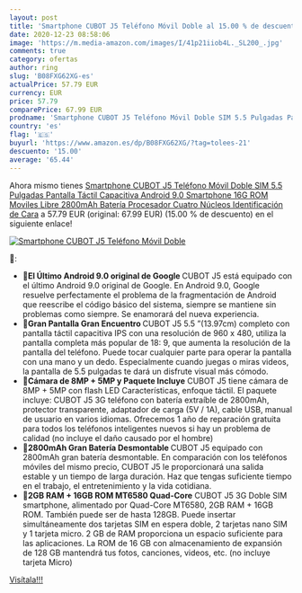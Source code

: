 ```yaml
---
layout: post
title: 'Smartphone CUBOT J5 Teléfono Móvil Doble al 15.00 % de descuento'
date: 2020-12-23 08:58:06
image: 'https://m.media-amazon.com/images/I/41p21iiob4L._SL200_.jpg'
comments: true
category: ofertas
author: ring
slug: 'B08FXG62XG-es'
actualPrice: 57.79 EUR
currency: EUR
price: 57.79
comparePrice: 67.99 EUR
prodname: 'Smartphone CUBOT J5 Teléfono Móvil Doble SIM 5.5 Pulgadas Pantalla Táctil Capacitiva  Android 9.0 Smartphone  16G ROM Moviles Libre  2800mAh Batería  Procesador Cuatro Núcleos Identificación de Cara'
country: 'es'
flag: '🇪🇸'
buyurl: 'https://www.amazon.es/dp/B08FXG62XG/?tag=tolees-21'
descuento: '15.00'
average: '65.44'
---
```


Ahora mismo tienes [Smartphone CUBOT J5 Teléfono Móvil Doble SIM 5.5 Pulgadas Pantalla Táctil Capacitiva  Android 9.0 Smartphone  16G ROM Moviles Libre  2800mAh Batería  Procesador Cuatro Núcleos Identificación de Cara](https://www.amazon.es/dp/B08FXG62XG/?tag=tolees-21) a 57.79 EUR (original: 67.99 EUR) (15.00 %  de descuento) en el siguiente enlace!

[![Smartphone CUBOT J5 Teléfono Móvil Doble](https://m.media-amazon.com/images/I/41p21iiob4L._SL200_.jpg)](https://www.amazon.es/dp/B08FXG62XG/?tag=tolees-21)

🔎:

- <b>💖El Último Android 9.0 original de Google </b> CUBOT J5 está equipado con el último Android 9.0 original de Google. En Android 9.0, Google resuelve perfectamente el problema de la fragmentación de Android que reescribe el código básico del sistema, siempre se mantiene sin problemas como siempre. Se enamorará del nueva experiencia.
- <b>💖Gran Pantalla Gran Encuentro </b>CUBOT J5 5.5 ”(13.97cm) completo con pantalla táctil capacitiva IPS con una resolución de 960 x 480, utiliza la pantalla completa más popular de 18: 9, que aumenta la resolución de la pantalla del teléfono. Puede tocar cualquier parte para operar la pantalla con una mano y un dedo. Especialmente cuando juegas o miras videos, la pantalla de 5.5 pulgadas te dará un disfrute visual más cómodo.
- <b>💖Cámara de 8MP + 5MP y Paquete Incluye</b> CUBOT J5 tiene cámara de 8MP + 5MP con flash LED Características, enfoque táctil. El paquete incluye: CUBOT J5 3G teléfono con batería extraíble de 2800mAh, protector transparente, adaptador de carga (5V / 1A), cable USB, manual de usuario en varios idiomas. Ofrecemos 1 año de reparación gratuita para todos los teléfonos inteligentes nuevos si hay un problema de calidad (no incluye el daño causado por el hombre)
- <b>💖2800mAh Gran Batería Desmontable </b> CUBOT J5 equipado con 2800mAh gran batería desmontable. En comparación con los teléfonos móviles del mismo precio, CUBOT J5 le proporcionará una salida estable y un tiempo de larga duración. Haz que tengas suficiente tiempo en el trabajo, el entretenimiento y la vida cotidiana.
- <b>💖2GB RAM + 16GB ROM MT6580 Quad-Core</b> CUBOT J5 3G Doble SIM smartphone, alimentado por Quad-Core MT6580, 2GB RAM + 16GB ROM. También puede ser de hasta 128GB. Puede insertar simultáneamente dos tarjetas SIM en espera doble, 2 tarjetas nano SIM y 1 tarjeta micro. 2 GB de RAM proporciona un espacio suficiente para las aplicaciones. La ROM de 16 GB con almacenamiento de expansión de 128 GB mantendrá tus fotos, canciones, videos, etc. (no incluye tarjeta Micro)

[Visítala!!!](https://www.amazon.es/dp/B08FXG62XG/?tag=tolees-21)
